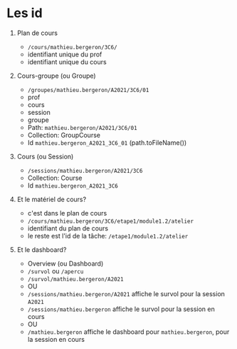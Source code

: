 # Les id

1. Plan de cours
    * `/cours/mathieu.bergeron/3C6/`                         
    * identifiant unique du prof
    * identifiant unique du cours

1. Cours-groupe (ou Groupe)
    * `/groupes/mathieu.bergeron/A2021/3C6/01`
    * prof
    * cours
    * session
    * groupe
    * Path: `mathieu.bergeron/A2021/3C6/01`
    * Collection: GroupCourse
    * Id `mathieu.bergeron_A2021_3C6_01`     (path.toFileName())

1. Cours (ou Session)
    * `/sessions/mathieu.bergeron/A2021/3C6`
    * Collection: Course
    * Id `mathieu.bergeron_A2021_3C6`

1. Et le matériel de cours?
    * c'est dans le plan de cours
    * `/cours/mathieu.bergeron/3C6/etape1/module1.2/atelier`
    * identifiant du plan de cours
    * le reste est l'id de la tâche: `/etape1/module1.2/atelier`

1. Et le dashboard?
    * Overview (ou Dashboard)
    * `/survol` ou `/apercu`
    * `/survol/mathieu.bergeron/A2021` 
    * OU
    * `/sessions/mathieu.bergeron/A2021` affiche le survol pour la session `A2021`
    * `/sessions/mathieu.bergeron` affiche le survol pour la session en cours
    * OU
    * `/mathieu.bergeron` affiche le dashboard pour `mathieu.bergeron`, pour la session en cours
